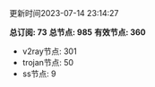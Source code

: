 更新时间2023-07-14 23:14:27

**总订阅: 73**
**总节点: 985**
**有效节点: 360**
- v2ray节点: 301
- trojan节点: 50
- ss节点: 9
